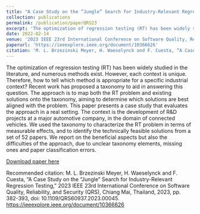 ```yaml
---
title: "A Case Study on the ”Jungle” Search for Industry-Relevant Regression Testing"
collection: publications
permalink: /publication/paperQRS23
excerpt: 'The optimization of regression testing (RT) has been widely studied in the literature, and numerous methods exist. However, each context is unique. Therefore, how to tell which method is appropriate for a specific industrial context? Recent work has proposed a taxonomy to aid in answering this question. The approach is to map both the RT problem and existing solutions onto the taxonomy, aiming to determine which solutions are best aligned with the problem. This paper presents a case study that evaluates the approach in a real setting. The context is the development of R&D projects at a major automotive company, in the domain of connected vehicles. We used the taxonomy to characterize the RT problem in terms of measurable effects, and to identify the technically feasible solutions from a set of 52 papers. We report on the beneficial aspects but also the difficulties of the approach, due to unclear taxonomy elements, missing ones and paper classification errors.'
date: 2022-02-14
venue: '2023 IEEE 23rd International Conference on Software Quality, Reliability, and Security (QRS)'
paperurl: 'https://ieeexplore.ieee.org/document/10366626'
citation: 'M. L. Brzezinski Meyer, H. Waeselynck and F. Cuesta, “A Case Study  on the “Jungle” Search for Industry-Relevant Regression Testing,” 2023  IEEE 23rd International Conference on Software Quality, Reliability, and Security (QRS), Chiang Mai, Thailand, 2023, pp. 382-393, doi: 10.1109/QRS60937.2023.00045.'
---
```

The optimization of regression testing (RT) has been widely studied in the literature, and numerous methods exist. However, each context is unique. Therefore, how to tell which method is appropriate for a specific industrial context? Recent work has proposed a taxonomy to aid in answering this question. The approach is to map both the RT problem and existing solutions onto the taxonomy, aiming to determine which solutions are best aligned with the problem. This paper presents a case study that evaluates the approach in a real setting. The context is the development of R&D projects at a major automotive company, in the domain of connected vehicles. We used the taxonomy to characterize the RT problem in terms of measurable effects, and to identify the technically feasible solutions from a set of 52 papers. We report on the beneficial aspects but also the difficulties of the approach, due to unclear taxonomy elements, missing ones and paper classification errors.

[Download paper here](http://academicpages.github.io/files/paperQRS.pdf)

Recommended citation: M. L. Brzezinski Meyer, H. Waeselynck and F. Cuesta, “A Case Study  on the “Jungle” Search for Industry-Relevant Regression Testing,” 2023  IEEE 23rd International Conference on Software Quality, Reliability, and Security (QRS), Chiang Mai, Thailand, 2023, pp. 382-393, doi: 10.1109/QRS60937.2023.00045. https://ieeexplore.ieee.org/document/10366626
